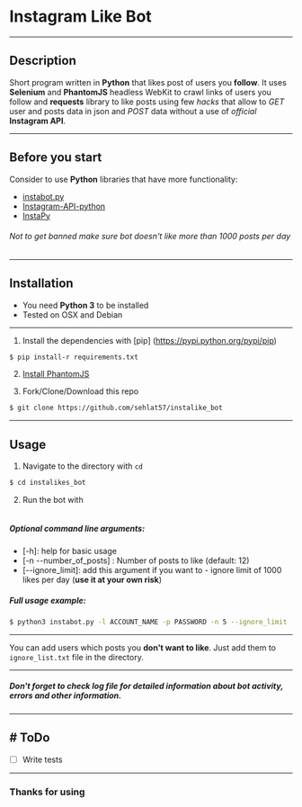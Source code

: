 # Instagram Like Bot

----
## Description
Short program written in **Python** that likes post of users you **follow**.
It uses **Selenium** and **PhantomJS** headless WebKit to crawl links of users you follow and **requests** library to like posts using few *hacks* that allow to *GET* user and posts data in json and *POST* data without a use of *official* **Instagram API**.

----
## Before you start
Consider to use **Python** libraries that have more functionality:

*  [instabot.py](https://github.com/instabot-py/instabot.py)
*  [Instagram-API-python](https://github.com/LevPasha/Instagram-API-python)
*  [InstaPy](https://github.com/timgrossmann/InstaPy)


###### Not to get banned make sure bot doesn't like more than 1000 posts per day
----
## Installation

- You need **Python 3** to be installed
- Tested on OSX and Debian
---
1. Install the dependencies with [pip] (https://pypi.python.org/pypi/pip)
```bash
$ pip install-r requirements.txt
```
2. [Install PhantomJS](phantomjs.org/download.html)

3. Fork/Clone/Download this repo
```bash
$ git clone https://github.com/sehlat57/instalike_bot
```
----
## Usage
1. Navigate to the directory with ```cd```
```bash
$ cd instalikes_bot
```
2. Run the bot with 
```bash $ python3 instabot.py -l ACCOUNT_NAME -p PASSWORD
```

##### Optional command line arguments:

- [-h]: help for basic usage
- [-n --number_of_posts] : Number of posts to like (default: 12)
- [--ignore_limit]: add this argument if you want to - ignore limit of 1000 likes per day
(**use it at your own risk**)

##### Full usage example:
```bash
$ python3 instabot.py -l ACCOUNT_NAME -p PASSWORD -n 5 --ignore_limit
```
----
You can add users which posts you **don't want to like**. Just add them to ```ignore_list.txt``` file in the directory.

----

##### Don't forget to check log file for detailed information about bot activity, errors and other information.

----

## # ToDo

- [ ] Write tests

----

### Thanks for using
